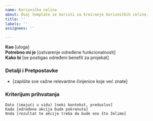 ```yaml
---
name: Korisnička celina
about: Ovaj template se koristi za kreiranje korisničkih celina.
title: ''
labels: ''
assignees: ''

---
```


**Kao** [uloga]  
 **Potrebno mi je** [ostvarenje određene funkcionalnosti]  
 **Kako bi** [se postigao određeni benefit za projekat]  
   
 ### Detalji i Pretpostavke
 * [zapišite sve važne relevantne činjenice koje već znate]
   
 ### Kriterijum prihvatanja  
   
 ```gherkin
 Dato (imajući u vidu) [neki kontekst, preduslov]
 Kada [određena akcija bude pokrenuta]
 Onda [rezultat te akcije treba da bude ono što želimo]
 ```
